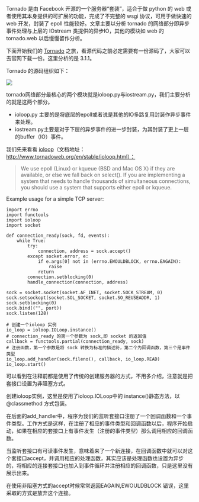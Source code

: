 Tornado 是由 Facebook 开源的一个服务器“套装”，适合于做 python 的 web 或者使用其本身提供的可扩展的功能，完成了不完整的 wsgi 协议，可用于做快速的 web 开发，封装了 epoll 性能较好。文章主要以分析 tornado 的网络部分即异步事件处理与上层的 IOstream 类提供的异步IO，其他的模块如 web 的 tornado.web 以后慢慢留作分析。

下面开始我们的 [Tornado](http://www.nowamagic.net/academy/tag/Tornado) 之旅，看源代码之前必定需要有一份源码了，大家可以去官网下载一份。这里分析的是 3.1.1。

Tornado 的源码组织如下：

![](http://www.nowamagic.net/librarys/images/201311/2013_11_15_02.png)

tornado网络部分最核心的两个模块就是ioloop.py与iostream.py，我们主要分析的就是这两个部分。

* ioloop.py 主要的是将底层的epoll或者说是其他的IO多路复用封装作异步事件来处理。
* iostream.py主要是对于下层的异步事件的进一步封装，为其封装了更上一层的buffer（IO）事件。

我们先来看看 [ioloop](http://www.nowamagic.net/academy/tag/IOloop)（文档地址：http://www.tornadoweb.org/en/stable/ioloop.html）：

> We use epoll \(Linux\) or kqueue \(BSD and Mac OS X\) if they are available, or else we fall back on select\(\). If you are implementing a system that needs to handle thousands of simultaneous connections, you should use a system that supports either epoll or kqueue.

Example usage for a simple TCP server:

```
import errno
import functools
import ioloop
import socket

def connection_ready(sock, fd, events):
    while True:
        try:
            connection, address = sock.accept()
        except socket.error, e:
            if e.args[0] not in (errno.EWOULDBLOCK, errno.EAGAIN):
                raise
            return
        connection.setblocking(0)
        handle_connection(connection, address)

sock = socket.socket(socket.AF_INET, socket.SOCK_STREAM, 0)
sock.setsockopt(socket.SOL_SOCKET, socket.SO_REUSEADDR, 1)
sock.setblocking(0)
sock.bind(("", port))
sock.listen(128)

# 创建一个ioloop 实例
io_loop = ioloop.IOLoop.instance()
# connection_ready 的第一个参数为 sock,即 socket 的返回值
callback = functools.partial(connection_ready, sock)
# 注册函数，第一个参数是将 sock 转换为标准的描述符，第二个为回调函数，第三个是事件类型
io_loop.add_handler(sock.fileno(), callback, io_loop.READ)
io_loop.start()

```

可以看到在注释前都是使用了传统的创建服务器的方式，不用多介绍，注意就是把套接口设置为非阻塞方式。

创建ioloop实例，这里是使用了ioloop.IOLoop中的 instance\(\)静态方法，以 @classmethod 方式包装。

在后面的add\_handler中，程序为我们的监听套接口注册了一个回调函数和一个事件类型。工作方式是这样，在注册了相应的事件类型和回调函数以后，程序开始启动，如果在相应的套接口上有事件发生（注册的事件类型）那么调用相应的回调函数。

当监听套接口有可读事件发生，意味着来了一个新连接，在回调函数中就可以对这个套接口accept，并调用相应的处理函数，其实应该是处理函数也设置为异步的，将相应的连接套接口也加入到事件循环并注册相应的回调函数，只是这里没有展示出来。

在使用非阻塞方式的accept时候常常返回EAGAIN,EWOULDBLOCK 错误，这里采取的方式是放弃这个连接。

